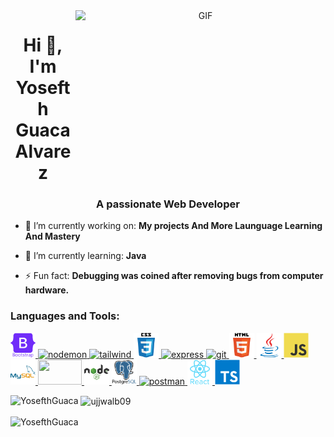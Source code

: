 <a target="_blank" align="center">
  <img align="right" top="500" height="300" width="400" alt="GIF" src="https://media.giphy.com/media/v1.Y2lkPTc5MGI3NjExaDZxZGt6bnZuOGxmcjd3YmlqOG42ZjRoNWw3c2Q3MWxnYnJqaXY4cSZlcD12MV9pbnRlcm5hbF9naWZfYnlfaWQmY3Q9Zw/qgQUggAC3Pfv687qPC/giphy.gif">
</a>
<h1 align="center">Hi 👋, I'm Yosefth Guaca Alvarez</h1>
<h3 align="center">A passionate Web Developer</h3>



- 🔭 I’m currently working on: **My projects And More Launguage Learning And Mastery**

- 🌱 I’m currently learning: **Java**

- ⚡ Fun fact: **Debugging was coined after removing bugs from computer hardware.**

<h3 align="left">Languages and Tools:</h3>
<p align="left"> <a href="https://getbootstrap.com" target="_blank" rel="noreferrer"> <img src="https://raw.githubusercontent.com/devicons/devicon/master/icons/bootstrap/bootstrap-plain-wordmark.svg" alt="bootstrap" width="40" height="40"/>
</a>
  <a href="https://nodemon.io" target="_blank" rel="noreferrer"> <img src="https://camo.githubusercontent.com/58b6f8d2598d078fbf9483b8c0f8ca11f942472769772c5001c3e632814affb3/68747470733a2f2f696d672e736869656c64732e696f2f62616467652f4e4f44454d4f4e2d2532333332333333302e7376673f7374796c653d706c6173746963266c6f676f3d6e6f64656d6f6e266c6f676f436f6c6f723d25424244454144" alt="nodemon" width="100" height="40"/>
</a>
  <a href="https://tailwindcss.com" target="_blank" rel="noreferrer"> <img src="https://camo.githubusercontent.com/beba8939d1efe3da1441f817678f640d1ba1d88ab151011523b3f17573957010/68747470733a2f2f696d672e736869656c64732e696f2f62616467652f7461696c77696e646373732d2532333338423241432e7376673f7374796c653d706c6173746963266c6f676f3d7461696c77696e642d637373266c6f676f436f6c6f723d7768697465" alt="tailwind" width="100" height="40"/>
</a>
  <a href="https://www.w3schools.com/css/" target="_blank" rel="noreferrer"> <img src="https://raw.githubusercontent.com/devicons/devicon/master/icons/css3/css3-original-wordmark.svg" alt="css3" width="40" height="40"/>
  </a>
  <a href="https://expressjs.com" target="_blank" rel="noreferrer"> <img src="https://img.shields.io/badge/Express.js-404D59?style=for-the-badge" alt="express" width="40" height="40"/> </a>
   <a href="https://git-scm.com/" target="_blank" rel="noreferrer"> <img src="https://www.vectorlogo.zone/logos/git-scm/git-scm-icon.svg" alt="git" width="40" height="40"/> </a>
  <a href="https://www.w3.org/html/" target="_blank" rel="noreferrer"> <img src="https://raw.githubusercontent.com/devicons/devicon/master/icons/html5/html5-original-wordmark.svg" alt="html5" width="40" height="40"/>
  </a> <a href="https://www.java.com" target="_blank" rel="noreferrer"> <img src="https://raw.githubusercontent.com/devicons/devicon/master/icons/java/java-original.svg" alt="java" width="40" height="40"/> 
  </a> <a href="https://developer.mozilla.org/en-US/docs/Web/JavaScript" target="_blank" rel="noreferrer"> <img src="https://raw.githubusercontent.com/devicons/devicon/master/icons/javascript/javascript-original.svg" alt="javascript" width="40" height="40"/>
  </a>  <a href="https://www.mysql.com/" target="_blank" rel="noreferrer"> <img src="https://raw.githubusercontent.com/devicons/devicon/master/icons/mysql/mysql-original-wordmark.svg" alt="mysql" width="40" height="40"/> 
  </a> <a href="https://nextjs.org/" target="_blank" rel="noreferrer"> <img src="https://camo.githubusercontent.com/d3d8aa41f6363c7d1c8ea25bcfe5689087aacf76e4f3100446ed046a79ca531b/68747470733a2f2f696d672e736869656c64732e696f2f62616467652f4e6578742d626c61636b3f7374796c653d706c6173746963266c6f676f3d6e6578742e6a73266c6f676f436f6c6f723d7768697465" width="70" height="40"/> </a> <a href="https://nodejs.org" target="_blank" rel="noreferrer"> <img src="https://raw.githubusercontent.com/devicons/devicon/master/icons/nodejs/nodejs-original-wordmark.svg" alt="nodejs" width="40" height="40"/>
  </a> <a href="https://www.postgresql.org" target="_blank" rel="noreferrer"> <img src="https://raw.githubusercontent.com/devicons/devicon/master/icons/postgresql/postgresql-original-wordmark.svg" alt="postgresql" width="40" height="40"/>
  </a> <a href="https://postman.com" target="_blank" rel="noreferrer"> <img src="https://www.vectorlogo.zone/logos/getpostman/getpostman-icon.svg" alt="postman" width="40" height="40"/> </a> <a href="https://reactjs.org/" target="_blank" rel="noreferrer"> <img src="https://raw.githubusercontent.com/devicons/devicon/master/icons/react/react-original-wordmark.svg" alt="react" width="40" height="40"/>
  </a> <a href="https://www.typescriptlang.org/" target="_blank" rel="noreferrer"> <img src="https://raw.githubusercontent.com/devicons/devicon/master/icons/typescript/typescript-original.svg" alt="typescript" width="40" height="40"/> </a> </p>

<p><img align="left" src="https://github-readme-stats.vercel.app/api/top-langs?username=YosefthGuaca&show_icons=true&locale=en&layout=compact" alt="YosefthGuaca" /></p>

<p>&nbsp;<img align="center" src="https://github-readme-stats.vercel.app/api?username=YosefthGuaca&show_icons=true&locale=en" alt="ujjwalb09" /></p>

<p><img align="center" src="https://github-readme-streak-stats.herokuapp.com/?user=YosefthGuaca&" alt="YosefthGuaca" /></p>
